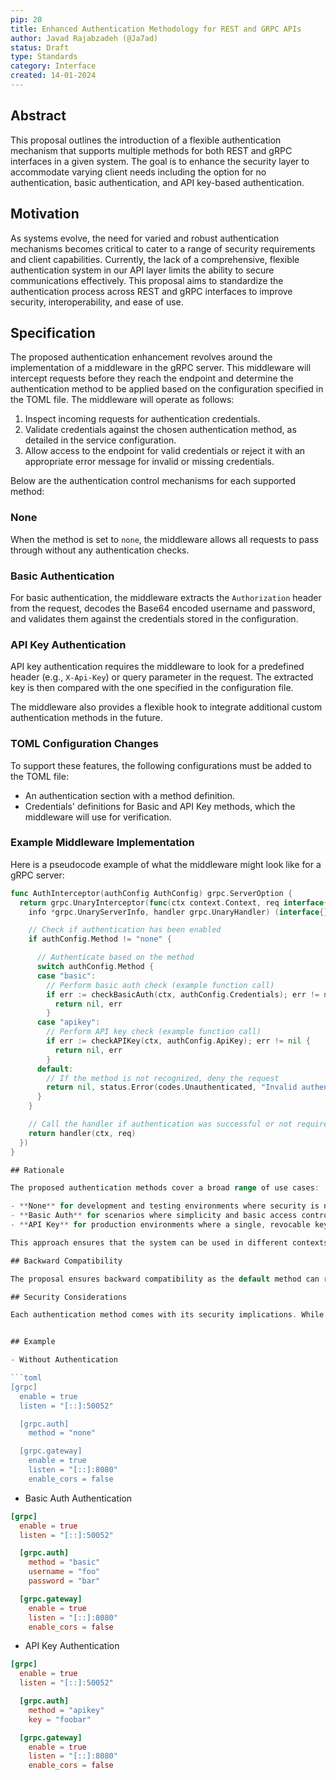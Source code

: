 ```yaml
---
pip: 20
title: Enhanced Authentication Methodology for REST and GRPC APIs
author: Javad Rajabzadeh (@Ja7ad)
status: Draft
type: Standards
category: Interface
created: 14-01-2024
---
```


## Abstract

This proposal outlines the introduction of a flexible authentication mechanism that supports multiple methods for both REST and gRPC interfaces in a given system. The goal is to enhance the security layer to accommodate varying client needs including the option for no authentication, basic authentication, and API key-based authentication.

## Motivation

As systems evolve, the need for varied and robust authentication mechanisms becomes critical to cater to a range of security requirements and client capabilities. Currently, the lack of a comprehensive, flexible authentication system in our API layer limits the ability to secure communications effectively. This proposal aims to standardize the authentication process across REST and gRPC interfaces to improve security, interoperability, and ease of use.

## Specification

The proposed authentication enhancement revolves around the implementation of a middleware in the gRPC server. This middleware will intercept requests before they reach the endpoint and determine the authentication method to be applied based on the configuration specified in the TOML file. The middleware will operate as follows:

1. Inspect incoming requests for authentication credentials.
2. Validate credentials against the chosen authentication method, as detailed in the service configuration.
3. Allow access to the endpoint for valid credentials or reject it with an appropriate error message for invalid or missing credentials.

Below are the authentication control mechanisms for each supported method:

### None

When the method is set to `none`, the middleware allows all requests to pass through without any authentication checks.

### Basic Authentication

For basic authentication, the middleware extracts the `Authorization` header from the request, decodes the Base64 encoded username and password, and validates them against the credentials stored in the configuration.

### API Key Authentication

API key authentication requires the middleware to look for a predefined header (e.g., `X-Api-Key`) or query parameter in the request. The extracted key is then compared with the one specified in the configuration file.

The middleware also provides a flexible hook to integrate additional custom authentication methods in the future.

### TOML Configuration Changes

To support these features, the following configurations must be added to the TOML file:

- An authentication section with a method definition.
- Credentials' definitions for Basic and API Key methods, which the middleware will use for verification.

### Example Middleware Implementation

Here is a pseudocode example of what the middleware might look like for a gRPC server:

```go
func AuthInterceptor(authConfig AuthConfig) grpc.ServerOption {
  return grpc.UnaryInterceptor(func(ctx context.Context, req interface{},
    info *grpc.UnaryServerInfo, handler grpc.UnaryHandler) (interface{}, error) {

    // Check if authentication has been enabled
    if authConfig.Method != "none" {

      // Authenticate based on the method
      switch authConfig.Method {
      case "basic":
        // Perform basic auth check (example function call)
        if err := checkBasicAuth(ctx, authConfig.Credentials); err != nil {
          return nil, err
        }
      case "apikey":
        // Perform API key check (example function call)
        if err := checkAPIKey(ctx, authConfig.ApiKey); err != nil {
          return nil, err
        }
      default:
        // If the method is not recognized, deny the request
        return nil, status.Error(codes.Unauthenticated, "Invalid authentication method")
      }
    }

    // Call the handler if authentication was successful or not required
    return handler(ctx, req)
  })
}

## Rationale

The proposed authentication methods cover a broad range of use cases:

- **None** for development and testing environments where security is not a concern.
- **Basic Auth** for scenarios where simplicity and basic access control are sufficient.
- **API Key** for production environments where a single, revocable key is preferred.

This approach ensures that the system can be used in different contexts without imposing a one-size-fits-all solution.

## Backward Compatibility

The proposal ensures backward compatibility as the default method can retain 'none' for existing implementations until an explicit change is made.

## Security Considerations

Each authentication method comes with its security implications. While basic auth over SSL/TLS could be sufficient for certain cases, API keys provide a more secure alternative. However, it is essential to implement additional security measures like key rotation and HTTPS enforcement.


## Example

- Without Authentication

```toml
[grpc]
  enable = true
  listen = "[::]:50052"

  [grpc.auth]
    method = "none"

  [grpc.gateway]
    enable = true
    listen = "[::]:8080"
    enable_cors = false
```

- Basic Auth Authentication

```toml
[grpc]
  enable = true
  listen = "[::]:50052"

  [grpc.auth]
    method = "basic"
    username = "foo"
    password = "bar"

  [grpc.gateway]
    enable = true
    listen = "[::]:8080"
    enable_cors = false
```

- API Key Authentication

```toml
[grpc]
  enable = true
  listen = "[::]:50052"

  [grpc.auth]
    method = "apikey"
    key = "foobar"

  [grpc.gateway]
    enable = true
    listen = "[::]:8080"
    enable_cors = false
```
